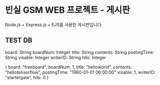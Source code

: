# 빈실 GSM WEB 프로젝트 - 게시판

Node.js + Express.js + EJS를 사용한 게시판입니다.

TEST DB
-----------------
board: String
boardNum: Integer
title: String
contents: String
postingTime: String
visable: Integer
writerID: String
hits: Integer

{
  board: "freeboard",
  boardNum: 1,
  title: "helloworld",
  contents: "hellotensorflow",
  postingTime: "1960-01-01 06:00:00"
  visable: 1,
  writerID: "startergate",
  hits: 0
}
